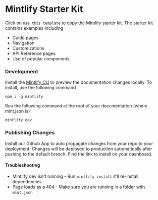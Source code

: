 # Mintlify Starter Kit

Click on `Use this template` to copy the Mintlify starter kit. The starter kit contains examples including

* Guide pages
* Navigation
* Customizations
* API Reference pages
* Use of popular components

### Development

Install the [Mintlify CLI](https://www.npmjs.com/package/mintlify) to preview the documentation changes locally. To install, use the following command

```
npm i -g mintlify
```

Run the following command at the root of your documentation (where mint.json is)

```
mintlify dev
```

### Publishing Changes

Install our Github App to auto propagate changes from your repo to your deployment. Changes will be deployed to production automatically after pushing to the default branch. Find the link to install on your dashboard.

#### Troubleshooting

* Mintlify dev isn't running - Run `mintlify install` it'll re-install dependencies.
* Page loads as a 404 - Make sure you are running in a folder with `mint.json`